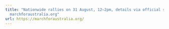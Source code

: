 ```yaml
---
title: "Nationwide rallies on 31 August, 12–2pm, details via official site:
  marchforaustralia.org"
url: https://marchforaustralia.org/
---
```

